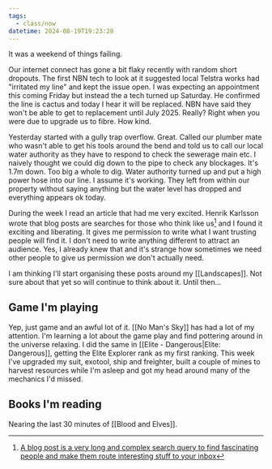 ```yaml
---
tags:
  - class/now
datetime: 2024-08-19T19:23:28
---
```

It was a weekend of things failing. 

Our internet connect has gone a bit flaky recently with random short dropouts. The first NBN tech to look at it suggested local Telstra works had "irritated my line" and  kept the issue open. I was expecting an appointment this coming Friday but instead the a tech turned up Saturday. He confirmed the line is cactus and today I hear it will be replaced. NBN have said they won't be able to get to replacement until July 2025. Really? Right when you were due to upgrade us to fibre. How kind.

Yesterday started with a gully trap overflow. Great. Called our plumber mate who wasn't able to get his tools around the bend and told us to call our local water authority as they have to respond to check the sewerage main etc. I naively thought we could dig down to the pipe to check any blockages. It's 1.7m down. Too big a whole to dig. Water authority turned up and put a high power hose into our line. I assume it's working. They left from within our property without saying anything but the water level has dropped and everything appears ok today.

During the week I read an article that had me very excited. Henrik Karlsson wrote that blog posts are searches for those who think like us[^1] and I found it exciting and liberating. It gives me permission to write what I want trusting people will find it. I don't need to write anything different to attract an audience. Yes, I already knew that and it's strange how sometimes we need other people to give us permission we don't actually need.

I am thinking I'll start organising these posts around my [[Landscapes]]. Not sure about that yet so will continue to think about it. Until then...
## Game I'm playing
Yep, just game and an awful lot of it. [[No Man's Sky]] has had a lot of my attention. I'm learning a lot about the game play and find pottering around in the universe relaxing. I did the same in [[Elite - Dangerous|Elite: Dangerous]], getting the Elite Explorer rank as my first ranking. This week I've upgraded my suit, exotool, ship and freighter, built a couple of mines to harvest resources while I'm asleep and got my head around many of the mechanics I'd missed.

## Books I'm reading
Nearing the last 30 minutes of [[Blood and Elves]].

[^1]: [A blog post is a very long and complex search query to find fascinating people and make them route interesting stuff to your inbox](https://www.henrikkarlsson.xyz/p/search-query)